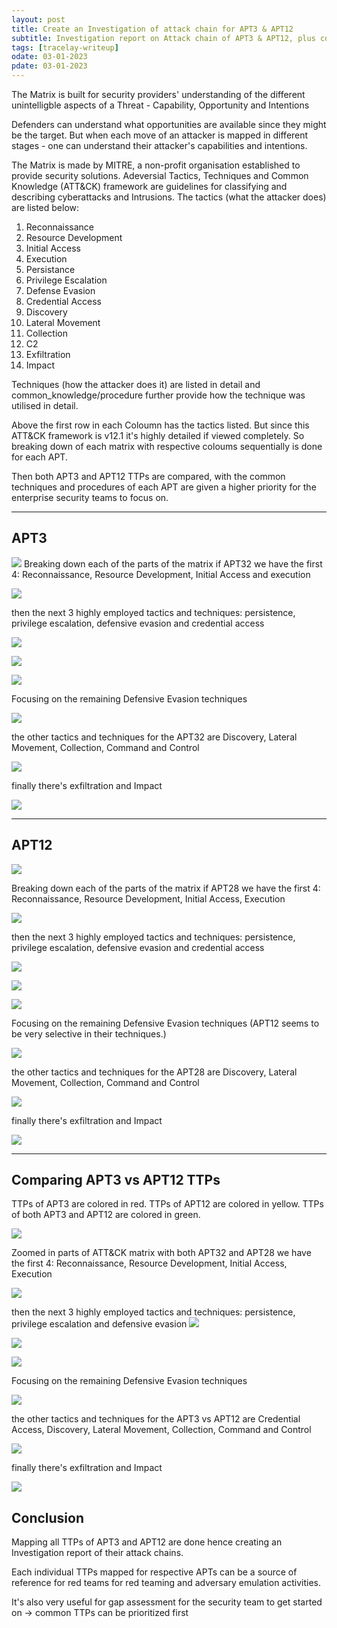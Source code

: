 ```yaml
---
layout: post
title: Create an Investigation of attack chain for APT3 & APT12
subtitle: Investigation report on Attack chain of APT3 & APT12, plus comparison
tags: [tracelay-writeup]
odate: 03-01-2023
pdate: 03-01-2023
---
```

The Matrix is built for security providers' understanding of the different unintelligble aspects of a Threat - Capability, Opportunity and Intentions

Defenders can understand what opportunities are available since they might be the target. But when each move of an attacker is mapped in different stages - one can understand their attacker's capabilities and intentions.

The Matrix is made by MITRE, a non-profit organisation established to provide security solutions. Adeversial Tactics, Techniques and Common Knowledge (ATT&CK) framework are guidelines for classifying and describing cyberattacks and Intrusions. The tactics (what the attacker does) are listed below:

1. Reconnaissance
2. Resource Development
3. Initial Access
4. Execution
5. Persistance
6. Privilege Escalation
7. Defense Evasion
8. Credential Access
9. Discovery
10. Lateral Movement
11. Collection
12. C2
13. Exfiltration
14. Impact

Techniques (how the attacker does it) are listed in detail and common_knowledge/procedure further provide how the technique was utilised in detail.

Above the first row in each Coloumn has the tactics listed. But since this ATT&CK framework is v12.1 it's highly detailed if viewed completely. So breaking down of each matrix with respective coloums sequentially is done for each APT.

Then both APT3 and APT12 TTPs are compared, with the common techniques and procedures of each APT are given a higher priority for the enterprise security teams to focus on.

---
## APT3

![](../../../assets/images/apt3vapt12/apt3.svg)
Breaking down each of the parts of the matrix if APT32 we have the first 4:
Reconnaissance, Resource Development, Initial Access and execution

![](../../../assets/images/apt3vapt12/apt3_1.png)

then the next 3 highly employed tactics and techniques: 
persistence, privilege escalation, defensive evasion and credential access

![](../../../assets/images/apt3vapt12/apt3_4a.png)

![](../../../assets/images/apt3vapt12/apt3_4b.png)

![](../../../assets/images/apt3vapt12/apt3_4c.png)

Focusing on the remaining Defensive Evasion techniques

![](../../../assets/images/apt3vapt12/apt3_4d.png)


the other tactics and techniques for the APT32 are
Discovery, Lateral Movement, Collection, Command and Control

![](../../../assets/images/apt3vapt12/apt3_2.png)

finally there's exfiltration and Impact

![](../../../assets/images/apt3vapt12/apt3_3.png)

---
## APT12

![](../../../assets/images/apt3vapt12/apt12.svg)

Breaking down each of the parts of the matrix if APT28 we have the first 4:
Reconnaissance, Resource Development, Initial Access, Execution

![](../../../assets/images/apt3vapt12/apt12_1.png)

then the next 3 highly employed tactics and techniques: 
persistence, privilege escalation, defensive evasion and credential access

![](../../../assets/images/apt3vapt12/apt12_4a.png)

![](../../../assets/images/apt3vapt12/apt12_4b.png)

![](../../../assets/images/apt3vapt12/apt12_4c.png)

Focusing on the remaining Defensive Evasion techniques (APT12 seems to be very selective in their techniques.)

![](../../../assets/images/apt3vapt12/apt12_4d.png)


the other tactics and techniques for the APT28 are
Discovery, Lateral Movement, Collection, Command and Control

![](../../../assets/images/apt3vapt12/apt12_2.png)

finally there's exfiltration and Impact

![](../../../assets/images/apt3vapt12/apt12_3.png)

---
## Comparing APT3 vs APT12 TTPs
TTPs of APT3 are colored in red.
TTPs of APT12 are colored in yellow.
TTPs of both APT3 and APT12 are colored in green.

![](../../../assets/images/apt3vapt12/layer_by_operation.svg)

Zoomed in parts of ATT&CK matrix with both APT32 and APT28
we have the first 4:
Reconnaissance, Resource Development, Initial Access, Execution

![](../../../assets/images/apt3vapt12/comp_1.png)

then the next 3 highly employed tactics and techniques: 
persistence, privilege escalation and defensive evasion
![](../../../assets/images/apt3vapt12/comp_4a.png)

![](../../../assets/images/apt3vapt12/comp_4b.png)

![](../../../assets/images/apt3vapt12/comp_4c.png)

Focusing on the remaining Defensive Evasion techniques

![](../../../assets/images/apt3vapt12/comp_4d.png)

the other tactics and techniques for the APT3 vs APT12 are
Credential Access, Discovery, Lateral Movement, Collection, Command and Control

![](../../../assets/images/apt3vapt12/comp_2.png)

finally there's exfiltration and Impact

![](../../../assets/images/apt3vapt12/comp_3.png)


## Conclusion
Mapping all TTPs of APT3 and APT12 are done hence creating an Investigation report of their attack chains.

Each individual TTPs mapped for respective APTs can be a source of reference for red teams for red teaming and adversary emulation activities.

It's also very useful for gap assessment for the security team to get started on -> common TTPs can be prioritized first